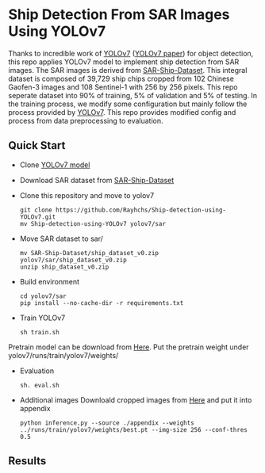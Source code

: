 # Ship Detection From SAR Images Using YOLOv7
Thanks to incredible work of [YOLOv7](https://github.com/WongKinYiu/yolov7) ([YOLOv7 paper](https://arxiv.org/abs/2207.02696)) for object detection, this repo applies YOLOv7 model to implement ship detection from SAR images. The SAR images is derived from [SAR-Ship-Dataset](https://github.com/CAESAR-Radi/SAR-Ship-Dataset). This integral dataset is composed of 39,729 ship chips cropped from 102 Chinese Gaofen-3 images and 108 Sentinel-1 with 256 by 256 pixels. This repo seperate dataset into 90% of training, 5% of validation and 5% of testing. In the training process, we modify some configuration but mainly follow the process provided by [YOLOv7](https://github.com/WongKinYiu/yolov7). This repo provides modified config and process from data preprocessing to evaluation.

## Quick Start
* Clone [YOLOv7 model](https://github.com/WongKinYiu/yolov7)
* Download SAR dataset from [SAR-Ship-Dataset](https://github.com/CAESAR-Radi/SAR-Ship-Dataset)
* Clone this repository and move to yolov7

      git clone https://github.com/Rayhchs/Ship-detection-using-YOLOv7.git
      mv Ship-detection-using-YOLOv7 yolov7/sar
      
* Move SAR dataset to sar/

      mv SAR-Ship-Dataset/ship_dataset_v0.zip yolov7/sar/ship_dataset_v0.zip
      unzip ship_dataset_v0.zip
      
* Build environment

      cd yolov7/sar
      pip install --no-cache-dir -r requirements.txt
      
* Train YOLOv7
      
      sh train.sh
      
Pretrain model can be download from [Here](). Put the pretrain weight under yolov7/runs/train/yolov7/weights/
      
* Evaluation

      sh. eval.sh
      
* Additional images
Downloald cropped images from [Here]() and put it into appendix

      python inference.py --source ./appendix --weights ../runs/train/yolov7/weights/best.pt --img-size 256 --conf-thres 0.5

## Results
      
      
      
